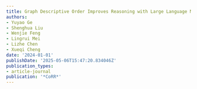 ```yaml
---
title: Graph Descriptive Order Improves Reasoning with Large Language Model
authors:
- Yuyao Ge
- Shenghua Liu
- Wenjie Feng
- Lingrui Mei
- Lizhe Chen
- Xueqi Cheng
date: '2024-01-01'
publishDate: '2025-05-06T15:47:20.834046Z'
publication_types:
- article-journal
publication: '*CoRR*'
---
```

